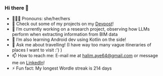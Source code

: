 ### Hi there 👋

- 🙆🏽‍♀️ Pronouns: she/her/hers
- 🧇 Check out some of my projects on my <a href="https://devpost.com/halim-aye64">Devpost</a>!
- 🔭 I’m currently working on a research project, observing how LLMs perform when extracting information from BIM data
- 🌱 I’m also learning Android dev using Kotlin on the side!
- 💬 Ask me about travelling! (I have way too many vague itineraries of places I want to visit :') )
- 📫 How to reach me: E-mail me at halim.aye64@gmail.com or message me on <a href="https://www.linkedin.com/in/ayesha-halim-6143a7251/">LinkedIn</a>!
- ⚡ Fun fact: My longest Wordle streak is 214 days

<!--
**ayesha604/ayesha604** is a ✨ _special_ ✨ repository because its `README.md` (this file) appears on your GitHub profile.

Here are some ideas to get you started:

- 🔭 I’m currently working on a project
- 🌱 I’m currently learning Java
- 👯 I’m looking to collaborate on ...
- 🤔 I’m looking for help with ...
- 💬 Ask me about ...
- 📫 How to reach me: e-mail me at halim.aye64@gmail.com!
- 😄 Pronouns: she/her
- ⚡ Fun fact: I like plushies
-->
